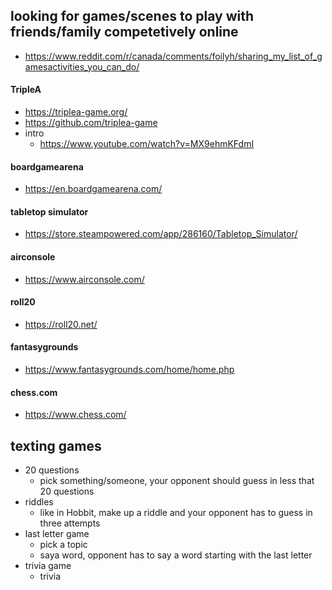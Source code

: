 
## looking for games/scenes to play with friends/family competetively online

- https://www.reddit.com/r/canada/comments/foilyh/sharing_my_list_of_gamesactivities_you_can_do/

#### TripleA

- https://triplea-game.org/
- https://github.com/triplea-game
- intro
    - https://www.youtube.com/watch?v=MX9ehmKFdmI

#### boardgamearena

- https://en.boardgamearena.com/

#### tabletop simulator

- https://store.steampowered.com/app/286160/Tabletop_Simulator/

#### airconsole

- https://www.airconsole.com/

#### roll20

- https://roll20.net/

#### fantasygrounds

- https://www.fantasygrounds.com/home/home.php

#### chess.com

- https://www.chess.com/ 


## texting games

- 20 questions
    - pick something/someone, your opponent should guess in less that 20 questions
- riddles
    - like in Hobbit, make up a riddle and your opponent has to guess in three attempts
- last letter game
    - pick a topic
    - saya word, opponent has to say a word starting with the last letter
- trivia game
    - trivia